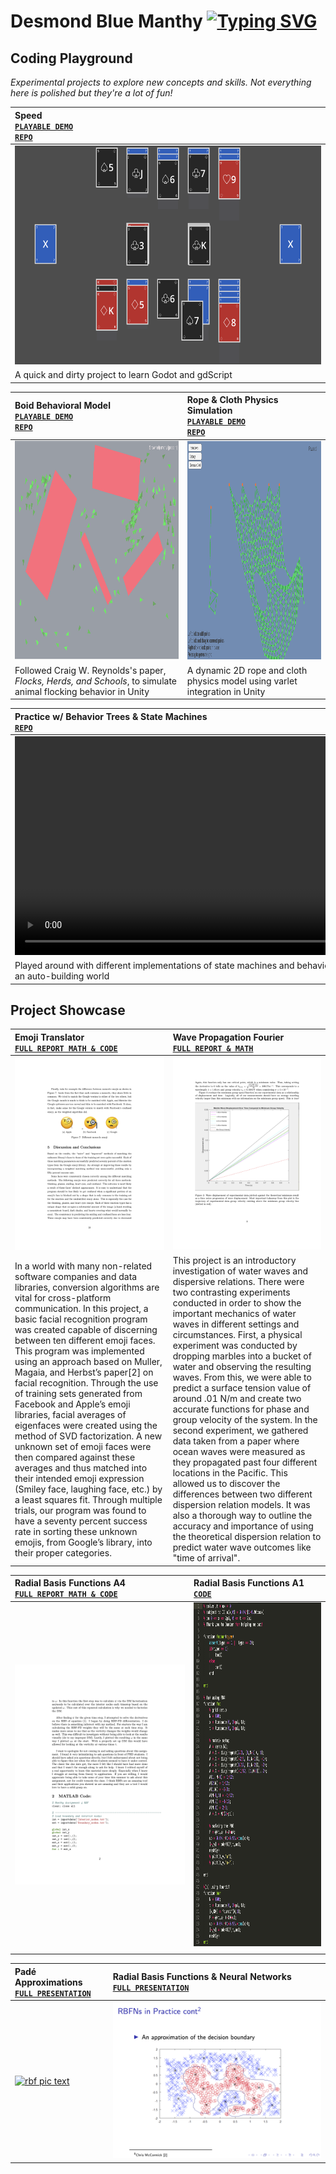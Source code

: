 <!-- text scroll -->
<link rel="stylesheet" href"./readme.css">

# Desmond Blue Manthy <a href="https://git.io/typing-svg"><img src="https://readme-typing-svg.herokuapp.com?font=Hubot+Sans&size=20&weight=900&duration=4450&pause=710&center=false&vCenter=true&width=800&height=20&repeat=false&lines=I+am+an+applied+mathematician+and+computer+scientist;I+am+a+self-taught+game+developer;I+love+curious+coding..<3" alt="Typing SVG"/></a>

## Coding Playground
*Experimental projects to explore new concepts and skills. Not everything here is polished but they're a lot of fun!*

| Speed<br>[**`PLAYABLE DEMO`**](https://dbmanthy.itch.io/speed)<br>[**`REPO`**](https://github.com/dbmanthy/Speed) | 
| :--- |
| [<img src =./media/speed_img.png height="350px">](https://dbmanthy.github.io/Speed/) |
| A quick and dirty project to learn Godot and gdScript |


| Boid Behavioral Model<br>[**`PLAYABLE DEMO`**](https://dbmanthy.github.io/Boids/)<br>[**`REPO`**](https://github.com/dbmanthy/Boids) | Rope & Cloth Physics Simulation<br>[**`PLAYABLE DEMO`**](https://dbmanthy.github.io/Thread-Simulation-Micro/ThreadSimulationBuild/)<br>[**`REPO`**](https://github.com/dbmanthy/Thread-Simulation-Micro) |
| :--- | :--- |
| [<img src =./media/boids.png height="350px">](https://dbmanthy.github.io/Boids/) | [<img src =./media/cloth_sim.png height="350px">](https://dbmanthy.github.io/Thread-Simulation-Micro/ThreadSimulationBuild/) |
|Followed Craig W. Reynolds's paper, _Flocks, Herds, and Schools_, to simulate animal flocking behavior in Unity | A dynamic 2D rope and cloth physics model using varlet integration in Unity|


| Practice w/ Behavior Trees & State Machines<br>[**`REPO`**](https://github.com/dbmanthy/ugv0) | A* Path Finding in 3D <br>[**`REPO`**](https://github.com/dbmanthy/MyPrey)|
| :--- | :--- |
| <video src="https://github.com/dbmanthy/dbmanthy/assets/57188665/c097ce43-16a5-4dbe-993a-85916adda7bc" height="350px"></video> | <video src="https://github.com/dbmanthy/dbmanthy/assets/57188665/c922f530-9573-40d1-9276-c3b31eea3cd6" height="350px" loop></video> |
|Played around with different implementations of state machines and behavior trees for a flight controller in an auto-building world | Implemented A* pathfinding algorithm in 3D|


## Project Showcase
<!-- ![](./readme.svg) -->

| Emoji Translator<br>[**`FULL REPORT MATH & CODE`**](./media/Emoji_Translator_Final_Report.pdf) | Wave Propagation Fourier<br>[**`FULL REPORT & MATH`**](./media/Wave_Propagation_Fourier.pdf)|
| :--- | :--- |
|[<img src="./media/Emoji_Translator_Final_Report_img.png" class="multi-page-image">](./media/Emoji_Translator_Final_Report.pdf) | [![wave prop pic text](./media/Wave_Propagation_Fourier_img.png?raw=true)](./media/Wave_Propagation_Fourier.pdf) |
|In a world with many non-related software companies and data libraries, conversion algorithms are vital for cross-platform communication. In this project, a basic facial recognition program was created capable of discerning between ten different emoji faces. This program was implemented using an approach based on Muller, Magaia, and Herbst’s paper[2] on facial recognition. Through the use of training sets generated from Facebook and Apple’s emoji libraries, facial averages of eigenfaces were created using the method of SVD factorization. A new unknown set of emoji faces were then compared against these averages and thus matched into their intended emoji expression (Smiley face, laughing face, etc.) by a least squares fit. Through multiple trials, our program was found to have a seventy percent success rate in sorting these unknown emojis, from Google’s library, into their proper categories.| This project is an introductory investigation of water waves and dispersive relations. There were two contrasting experiments conducted in order to show the important mechanics of water waves in different settings and circumstances. First, a physical experiment was conducted by dropping marbles into a bucket of water and observing the resulting waves. From this, we were able to predict a surface tension value of around .01 N/m and create two accurate functions for phase and group velocity of the system. In the second experiment, we gathered data taken from a paper where ocean waves were measured as they propagated past four different locations in the Pacific. This allowed us to discover the differences between two different dispersion relation models. It was also a thorough way to outline the accuracy and importance of using the theoretical dispersion relation to predict water wave outcomes like "time of arrival".|


| Radial Basis Functions A4<br>[**`FULL REPORT MATH & CODE`**](./media/Radial_Basis_Functions.pdf) | Radial Basis Functions A1<br>[**`CODE`**](./media/FD4.m)|
| :--- | :--- |
| [![rbf a4 pic text](./media/Radial_Basis_Functions_img.png?raw=true)](./media/Radial_Basis_Functions.pdf) | [<img src=./media/FD4_a1.png height="550px">](./media/FD4.m) |
| | |


| Padé Approximations<br>[**`FULL PRESENTATION`**](./media/Padé_Approximations.pdf) | Radial Basis Functions & Neural Networks<br>[**`FULL PRESENTATION`**](./media/Radial_Basis_Functions_and_Neural_Networks.pdf)|
| :--- | :--- |
| [![rbf pic text](./media/Padé_Approximations_img.png?raw=true)](./media/Padé_Approximations.pdf) | [![rbf & nn pic text](./media/Radial_Basis_Functions_and_Neural_Networks_img.png?raw=true)](./media/Radial_Basis_Functions_and_Neural_Networks.pdf) |


<!--- snake -->
<!---
<div align="center">
  <img  src="https://github.com/1999AZZAR/1999AZZAR/blob/main/resources/img/grid-snake.svg"
       alt="snake" /></a>
</div>
-->


<!--
**dbmanthy/dbmanthy** is a ✨ _special_ ✨ repository because its `README.md` (this file) appears on your GitHub profile.

Here are some ideas to get you started:

- 🔭 I’m currently working on ...
- 🌱 I’m currently learning ...
- 👯 I’m looking to collaborate on ...
- 🤔 I’m looking for help with ...
- 💬 Ask me about ...
- 📫 How to reach me: ...
- 😄 Pronouns: ...
- ⚡ Fun fact: ...
-->
